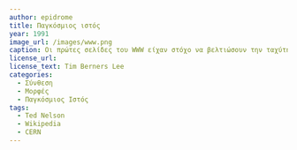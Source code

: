 ```yaml
---
author: epidrome
title: Παγκόσμιος ιστός 
year: 1991
image_url: /images/www.png
caption: Οι πρώτες σελίδες του WWW είχαν στόχο να βελτιώσουν την ταχύτητα της δημοσίευσης επιστημονικών άρθρων μέσω του Internet, το οποίο είχε ήδη παρόμοιες υπηρεσίες όπως το FTP, ενώ η ανάπτυξη τόσο του εξυπηρετητή όσο και του φυλλομετρητή για το WWW αναπτύχθηκαν από έναν άνθρωπο τον Tim Berners Lee, ο οποίος εργαζόταν στην τεχνολογική υποστήριξη του ερευνητικού κέντρου CERN.
license_url:
license_text: Tim Berners Lee
categories:
  - Σύνθεση 
  - Μορφές
  - Παγκόσμιος Ιστός
tags:
  - Ted Nelson
  - Wikipedia
  - CERN
---
```

